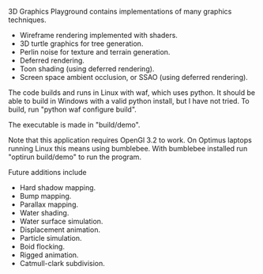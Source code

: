 
3D Graphics Playground contains implementations of many graphics techniques.

 * Wireframe rendering implemented with shaders.
 * 3D turtle graphics for tree generation.
 * Perlin noise for texture and terrain generation.
 * Deferred rendering.
 * Toon shading (using deferred rendering).
 * Screen space ambient occlusion, or SSAO (using deferred rendering).


The code builds and runs in Linux with waf, which uses python.
It should be able to build in Windows with a valid python install, but I have not tried.
To build, run "python waf configure build".

The executable is made in "build/demo".

Note that this application requires OpenGl 3.2 to work.
On Optimus laptops running Linux this means using bumblebee.
With bumblebee installed run "optirun build/demo" to run the program.


Future additions include
 * Hard shadow mapping.
 * Bump mapping.
 * Parallax mapping.
 * Water shading.
 * Water surface simulation.
 * Displacement animation.
 * Particle simulation.
 * Boid flocking.
 * Rigged animation.
 * Catmull-clark subdivision.
